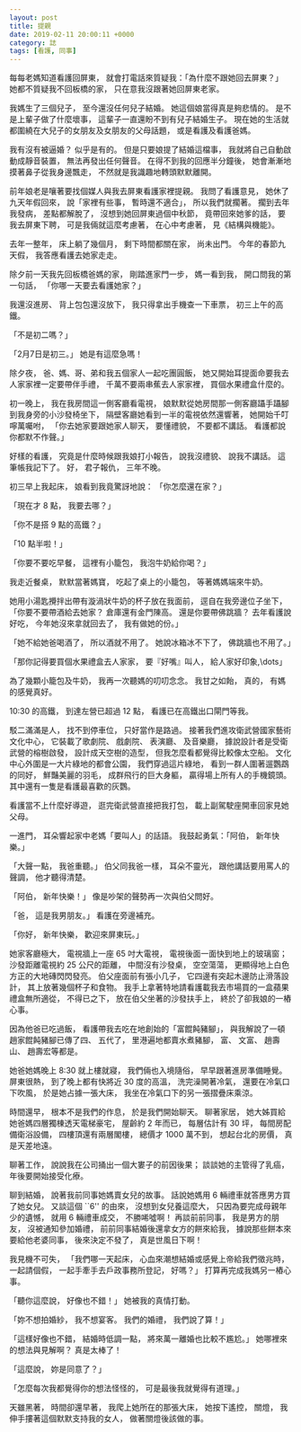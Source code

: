 ```yaml
---
layout: post
title: 提親
date: 2019-02-11 20:00:11 +0000
category: 誌
tags: [看護, 同事]
---
```



每每老媽知道看護回屏東，
就會打電話來質疑我：「為什麼不跟她回去屏東？」
她都不質疑我不回板橋的家，
只在意我沒跟著她回屏東老家。

我媽生了三個兒子，
至今還沒任何兒子結婚。
她這個娘當得真是夠悲情的。
是不是上輩子做了什麼壞事，
這輩子一直還盼不到有兒子結婚生子。
現在她的生活就都圍繞在大兒子的女朋友及女朋友的父母話題，
或是看護及看護爸媽。

<!--more-->

我有沒有被逼婚？
似乎是有的。
但是只要娘提了結婚這檔事，
我就將自己自動啟動成靜音裝置，
無法再發出任何聲音。
在得不到我的回應半分鐘後，
她會漸漸地摸著鼻子從我身邊飄走，
不然就是我識趣地轉頭默默離開。

前年娘老是嚷著要找個媒人與我去屏東看護家裡提親。
我問了看護意見，
她休了九天年假回來，
說「家裡有些事，
暫時還不適合」，
所以我們就擱著。
擱到去年我發病，
差點都解脫了，
沒想到她回屏東過個中秋節，
竟帶回來她爹的話，
要我去屏東下聘，
可是我倆就這麼考慮著，
在心中考慮著，
見《結構與機能》。

去年一整年，
床上躺了幾個月，
剩下時間都關在家，
尚未出門。
今年的春節九天假，
我答應看護去她家走走。

除夕前一天我先回板橋爸媽的家，
剛踏進家門一步，
媽一看到我，
開口問我的第一句話，
「你哪一天要去看護她家？」

我還沒進房、 背上包包還沒放下，
我只得拿出手機查一下車票，
初三上午的高鐵。

「不是初二嗎？」

「2月7日是初三。」
她是有這麼急嗎！

除夕夜，
爸、媽、哥、弟和我五個家人一起吃團圓飯，
她又開始耳提面命要我去人家家裡一定要帶伴手禮，
千萬不要兩串蕉去人家家裡，
買個水果禮盒什麼的。

初一晚上，
我在我房間這一側客廳看電視，
娘默默從她房間那一側客廳躡手躡腳到我身旁的小沙發椅坐下，
隔壁客廳她看到一半的電視依然還響著，
她開始千叮嚀萬囑咐，
「你去她家要跟她家人聊天，
要懂禮貌，
不要都不講話。
看護都說你都默不作聲。」

好樣的看護，
究竟是什麼時候跟我娘打小報告，
說我沒禮貌、 說我不講話。
這筆帳我記下了。
好，
君子報仇，
三年不晚。

初三早上我起床，
娘看到我竟驚訝地說： 「你怎麼還在家？」

「現在才 8 點，
我要去哪？」

「你不是搭 9 點的高鐵？」

「10 點半啦！」

「你要不要吃早餐，
這裡有小籠包，
我泡牛奶給你喝？」

我走近餐桌，
默默當著媽寶，
吃起了桌上的小籠包，
等著媽媽端來牛奶。

她用小湯匙攪拌出帶有漩渦狀牛奶的杯子放在我面前，
逕自在我旁邊位子坐下，
「你要不要帶酒給去她家？
倉庫還有金門陳高。
還是你要帶佛跳牆？
去年看護說好吃，
今年她沒來拿就回去了，
我有做她的份。」

「她不給她爸喝酒了，
所以酒就不用了。
她說冰箱冰不下了，
佛跳牆也不用了。」

「那你記得要買個水果禮盒去人家家，
要『好嘴』叫人，
給人家好印象,\dots」

為了幾顆小籠包及牛奶，
我再一次聽媽的叨叨念念。
我甘之如飴，
真的，
有媽的感覺真好。

10:30 的高鐵，
到達左營已超過 12 點，
看護已在高鐵出口閘門等我。

駁二滿滿是人，
找不到停車位，
只好當作是路過。
接著我們進攻衛武營國家藝術文化中心，
它裝載了歌劇院、 戲劇院、 表演廳、 及音樂廳， 
據說設計者是受衛武營的榕樹啟發，
設計成天空樹的造型，
但我怎麼看都覺得比較像太空船。
文化中心外圍是一大片綠地的都會公園，
我們穿過這片綠地，
看到一群人圍著遛鸚鵡的同好，
鮮豔美麗的羽毛，
成群飛行的巨大身軀，
贏得場上所有人的手機鏡頭。
其中還有一隻是看護最喜歡的灰鸚。

看護當不上什麼好導遊，
逛完衛武營直接把我打包，
載上副駕駛座開車回家見她父母。

一進門，
耳朵響起家中老媽「要叫人」的話語。
我鼓起勇氣：「阿伯，
新年快樂。」

「大聲一點，
我爸重聽。」
伯父同我爸一樣，
耳朵不靈光，
跟他講話要用罵人的聲調，
他才聽得清楚。

「阿伯，
新年快樂！」
像是吵架的聲勢再一次與伯父問好。

「爸，
這是我男朋友。」
看護在旁邊補充。

「你好，
新年快樂，
歡迎來屏東玩。」

她家客廳極大，
電視牆上一座 65 吋大電視，
電視後面一面快到地上的玻璃窗；
沙發距離電視約 25 公尺的距離，
中間沒有沙發桌，
空空蕩蕩，
更顯得地上白色方正的大地磚閃閃發亮。
伯父座面前有張小几子，
它四邊有突起木邊防止滑落設計，
其上放著幾個杯子和食物。
我手上拿著特地請看護載我去市場買的一盒蘋果禮盒無所適從，
不得已之下，
放在伯父坐著的沙發扶手上，
終於了卻我娘的一樁心事。

因為他爸已吃過飯，
看護帶我去吃在地創始的「富餛飩豬腳」，
與我解說了一頓趙家餛飩豬腳已傳了四、 五代了，
里港遍地都賣水煮豬腳，
富、 文富、 趙壽山、 趙壽宏等都是。

她爸她媽晚上 8:30 就上樓就寢，
我們倆也入境隨俗，
早早跟著進房準備睡覺。
屏東很熱，
到了晚上都有快將近 30 度的高溫，
洗完澡開著冷氣，
還要在冷氣口下吹風，
於是她占據一張大床，
我坐在冷氣口下的另一張摺疊床乘涼。

時間還早，
根本不是我們的作息，
於是我們開始聊天。
聊著家居，
她大姊買給她爸媽四層獨棟透天電梯豪宅，
屋齡約 2 年而已，
每層估計有 30 坪，
每間房配備衛浴設備，
四樓頂還有兩層閣樓，
總價才 1000 萬不到，
想起台北的房價，
真是天差地遠。

聊著工作，
說說我在公司捅出一個大婁子的前因後果；
談談她的主管得了乳癌，
年後要開始接受化療。

聊到結婚，
說著我前同事她媽賣女兒的故事。
話說她媽用 6 輛禮車就答應男方買了她女兒。
又談這個 ``6'' 的由來，
沒想到女兒養這麼大，
只因為要完成母親年少的遺憾，
就用 6 輛禮車成交，
不勝唏噓啊！
再談前前同事，
我是男方的朋友，
沒被通知參加婚禮，
前前同事結婚後還拿女方的餅來給我，
據說那些餅本來要給他老婆同事，
後來決定不發了，
真是世風日下啊！

我見機不可失，
「我們哪一天起床，
心血來潮想結婚或感覺上帝給我們徵兆時，
一起請個假，
一起手牽手去戶政事務所登記，
好嗎？」
打算再完成我媽另一樁心事。

「聽你這麼說，
好像也不錯！」
她被我的真情打動。

「妳不想拍婚紗，
我不想宴客。
我們的婚禮，
我們說了算！」

「這樣好像也不錯，
結婚時低調一點，
將來萬一離婚也比較不尷尬。」
她哪裡來的想法與見解啊？
真是太棒了！

「這麼說，
妳是同意了？」

「怎麼每次我都覺得你的想法怪怪的，
可是最後我就覺得有道理。」

天雖黑著，
時間卻還早著，
我爬上她所在的那張大床，
她按下遙控，
關燈，
我伸手摟著這個默默支持我的女人，
做著關燈後該做的事。
